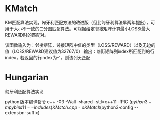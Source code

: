 # KMatch
KM匹配算法实现，匈牙利匹配方法的改进版（但比匈牙利算法早两年提出），可用于大小不一致的二分图匹配算法。可根据给定邻接矩阵计算最小LOSS/最大REWARD时的匹配对。

该函数输入为：邻接矩阵，邻接矩阵中值的类型（LOSS/REWARD）以及无边的值（LOSS/REWARD建议值为32767/0）
输出：临街矩阵列index所匹配到的行index，若返回的行index为-1，则该列无匹配

# Hungarian
匈牙利匹配算法实现

python 版本编译指令
c++ -O3 -Wall -shared -std=c++11 -fPIC $(python3 -m pybind11 --includes) KMatch.cpp -o KMatch$(python3-config --extension-suffix)